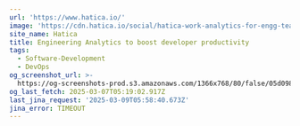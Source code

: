 ```yaml
---
url: 'https://www.hatica.io/'
image: 'https://cdn.hatica.io/social/hatica-work-analytics-for-engg-teams.png'
site_name: Hatica
title: Engineering Analytics to boost developer productivity
tags:
  - Software-Development
  - DevOps
og_screenshot_url: >-
  https://og-screenshots-prod.s3.amazonaws.com/1366x768/80/false/05d0981c63a08f749a8004e941502dcbea1da01d43f255a930e6f680c1d8abe9.jpeg
og_last_fetch: 2025-03-07T05:19:02.917Z
last_jina_request: '2025-03-09T05:58:40.673Z'
jina_error: TIMEOUT
---
```


